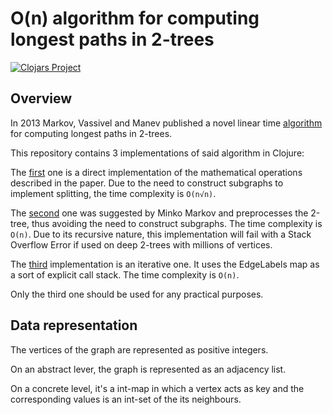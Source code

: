 # O(n) algorithm for computing longest paths in 2-trees

[![Clojars Project](https://clojars.org/twotree.longest-path/latest-version.svg)](https://clojars.org/twotree.longest-path)

## Overview

In 2013 Markov, Vassivel and Manev published a novel linear time [algorithm](https://sites.google.com/site/minkommarkov/longest-2-tree--draft.pdf?attredirects=0&d=1) for computing longest paths in 2-trees.

This repository contains 3 implementations of said algorithm in Clojure:

The [first](https://github.com/Biserkov/twotree-longest-path/blob/master/test/longest_path/direct.clj) one is a direct implementation of the mathematical operations described in the paper. Due to the need to construct subgraphs to implement splitting, the time complexity is ```O(n√n)```.

The [second](https://github.com/Biserkov/twotree-longest-path/blob/master/test/longest_path/preprocessed.clj) one was suggested by Minko Markov and preprocesses the 2-tree, thus avoiding the need to construct subgraphs. The time complexity is ```O(n)```. Due to its recursive nature, this implementation will fail with a Stack Overflow Error if used on deep 2-trees with millions of vertices.

The [third](https://github.com/Biserkov/twotree-longest-path/blob/master/src/longest_path/iterative.clj) implementation is an iterative one. It uses the EdgeLabels map as a sort of explicit call stack. The time complexity is ```O(n)```.

Only the third one should be used for any practical purposes.

## Data representation

The vertices of the graph are represented as positive integers.

On an abstract lever, the graph is represented as an adjacency list.

On a concrete level, it's a int-map in which a vertex acts as key and the corresponding values is an int-set of the its neighbours.
